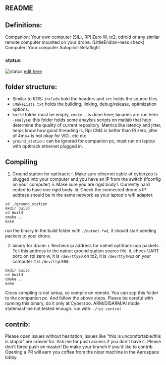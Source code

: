 ## README

## Definitions:
Companion: Your own computer (SiL), RPi Zero W, tx2, odroid or any similar remote computer mounted on your drone. (LittleEndian-ness check)
Computer: Your computer
Autopilot: Betaflight

### status 
![status](https://drive.google.com/uc?export=view&id=19W_tH0GL1MzeCuHXVomWUDyCzVb7xr2Z)
[edit here](https://drive.google.com/drive/folders/1s6eHkhIduhhTMLy5Cp-5nNKC-lqeFxvV?usp=sharing)

## folder structure:
- Similar to ROS: `include` hold the headers and `src` holds the source files.
- `CMakeLists.txt` holds the building, linking, debug/release, optimization options.
- `build` folder must be empty, `cmake..` is done here; binaries are run here. 
-`analyse`: this folder holds some anaylsis scripts on matlab that help determine the quality of current repository. Metrics like latency and jitter, helps know how good threading is, Rpi CM4 is better than Pi zero, jitter of 4ms+ is not okay for VIO.. etc etc
- `ground_station`: can be ignored for companion pc, must run on laptop with optitrack ethernet plugged in.

## Compiling
1. Ground station for optitrack:
i. Make sure ethernet cable of cyberzoo is plugged into your computer and you have an IP from the switch (ifconfig on your computer)
ii. Make sure you are rigid body1. Currently hard coded to have one rigid body.
iii. Check the connected drone's IP address should be in the same network as your laptop's wifi adapter.
```
cd ./ground_station 
mkdir build
cd build
cmake ..
make
```
run the binary in the build folder with `./natnet-fwd`, it should start sending packets to your drone.


2. binary for drone:
i. Recheck ip address for natnet optitrack udp packets. Tell this address to the natnet ground station source file.
ii. check UART port: on rpi zero w, it is `/dev/ttyS0` on tx2, it is `/dev/ttyTHS2` on your computer it is `/dev/ttyUSB0`.

```
mkdir build
cd build
cmake ..
make
```
Cross compling is not setup, so compile on remote. You can scp this folder to the companion pc. And follow the above steps.
Please be careful with running this binary, do it only at Cyberzoo. ARM/DISARM/AI mode statemachine not tested enough.
run with: `./rpi-control`

## contrib:
Please open issues without hesitation, issues like "this is uncomfortable/this is stupid" are craved for.
Ask me for push access if you don't have it. Please don't force push on master! Do make your branch if you'd like to contrib. Opening a PR will earn you coffee from the nicer machine in the Aerospace lobby.
